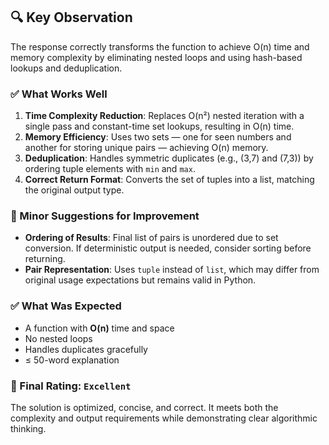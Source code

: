 ## 🔍 Key Observation

The response correctly transforms the function to achieve O(n) time and memory complexity by eliminating nested loops and using hash-based lookups and deduplication.

### ✅ What Works Well
1. **Time Complexity Reduction**: Replaces O(n²) nested iteration with a single pass and constant-time set lookups, resulting in O(n) time.
2. **Memory Efficiency**: Uses two sets — one for seen numbers and another for storing unique pairs — achieving O(n) memory.
3. **Deduplication**: Handles symmetric duplicates (e.g., (3,7) and (7,3)) by ordering tuple elements with `min` and `max`.
4. **Correct Return Format**: Converts the set of tuples into a list, matching the original output type.

### 📌 Minor Suggestions for Improvement
- **Ordering of Results**: Final list of pairs is unordered due to set conversion. If deterministic output is needed, consider sorting before returning.
- **Pair Representation**: Uses `tuple` instead of `list`, which may differ from original usage expectations but remains valid in Python.

### ✅ What Was Expected
- A function with **O(n)** time and space
- No nested loops
- Handles duplicates gracefully
- ≤ 50-word explanation

### 🏁 Final Rating: `Excellent`
The solution is optimized, concise, and correct. It meets both the complexity and output requirements while demonstrating clear algorithmic thinking.
